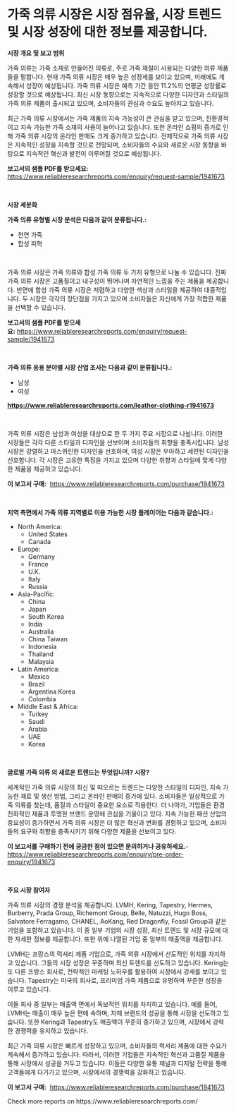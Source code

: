 <p><h1>가죽 의류 시장은 시장 점유율, 시장 트렌드 및 시장 성장에 대한 정보를 제공합니다.</h1></p><p><strong>시장 개요 및 보고 범위</strong></p>
<p><p>가죽 의류는 가죽 소재로 만들어진 의류로, 주로 가죽 재질이 사용되는 다양한 의류 제품들을 말합니다. 현재 가죽 의류 시장은 매우 높은 성장세를 보이고 있으며, 미래에도 계속해서 성장이 예상됩니다. 가죽 의류 시장은 예측 기간 동안 11.2%의 연평균 성장률로 성장할 것으로 예상됩니다. 최신 시장 동향으로는 지속적으로 다양한 디자인과 스타일의 가죽 의류 제품이 출시되고 있으며, 소비자들의 관심과 수요도 높아지고 있습니다.</p><p>최근 가죽 의류 시장에서는 가죽 제품의 지속 가능성이 큰 관심을 받고 있으며, 친환경적이고 지속 가능한 가죽 소재의 사용이 늘어나고 있습니다. 또한 온라인 쇼핑의 증가로 인해 가죽 의류 시장의 온라인 판매도 크게 증가하고 있습니다. 전체적으로 가죽 의류 시장은 지속적인 성장을 지속할 것으로 전망되며, 소비자들의 수요와 새로운 시장 동향을 바탕으로 지속적인 혁신과 발전이 이루어질 것으로 예상됩니다.</p></p>
<p><strong>보고서의 샘플 PDF를 받으세요:</strong> <a href="https://www.reliableresearchreports.com/enquiry/request-sample/1941673">https://www.reliableresearchreports.com/enquiry/request-sample/1941673</a></p>
<p>&nbsp;</p>
<p><strong>시장 세분화</strong></p>
<p><strong>가죽 의류 유형별 시장 분석은 다음과 같이 분류됩니다.:</strong></p>
<p><ul><li>천연 가죽</li><li>합성 피혁</li></ul></p>
<p>&nbsp;</p>
<p><p>가죽 의류 시장은 가죽 의류와 합성 가죽 의류 두 가지 유형으로 나눌 수 있습니다. 진짜 가죽 의류 시장은 고품질이고 내구성이 뛰어나며 자연적인 느낌을 주는 제품을 제공합니다. 반면에 합성 가죽 의류 시장은 저렴하고 다양한 색상과 스타일을 제공하여 대중적입니다. 두 시장은 각각의 장단점을 가지고 있으며 소비자들은 자신에게 가장 적합한 제품을 선택할 수 있습니다.</p></p>
<p><strong>보고서의 샘플 PDF를 받으세요:</strong>&nbsp;<a href="https://www.reliableresearchreports.com/enquiry/request-sample/1941673">https://www.reliableresearchreports.com/enquiry/request-sample/1941673</a></p>
<p>&nbsp;</p>
<p><strong> 가죽 의류 응용 분야별 시장 산업 조사는 다음과 같이 분류됩니다.:</strong></p>
<p><ul><li>남성</li><li>여성</li></ul></p>
<p><strong><a href="https://www.reliableresearchreports.com/leather-clothing-r1941673">https://www.reliableresearchreports.com/leather-clothing-r1941673</a></strong></p>
<p>&nbsp;</p>
<p><p>가죽 의류 시장은 남성과 여성을 대상으로 한 두 가지 주요 시장으로 나뉩니다. 이러한 시장들은 각각 다른 스타일과 디자인을 선보이며 소비자들의 취향을 충족시킵니다. 남성 시장은 강렬하고 마스퀴린한 디자인을 선호하며, 여성 시장은 우아하고 세련된 디자인을 선호합니다. 각 시장은 고유한 특징을 가지고 있으며 다양한 취향과 스타일에 맞게 다양한 제품을 제공하고 있습니다.</p></p>
<p><strong>이 보고서 구매:</strong>&nbsp; <a href="https://www.reliableresearchreports.com/purchase/1941673">https://www.reliableresearchreports.com/purchase/1941673</a></p>
<p>&nbsp;</p>
<p><strong>지역 측면에서 가죽 의류 지역별로 이용 가능한 시장 플레이어는 다음과 같습니다.:</strong></p>
<p><ul>
    <li>
        North America:
        <ul>
            <li>United States</li>
            <li>Canada</li>
        </ul>
    </li>
    <li>
        Europe:
        <ul>
            <li>Germany</li>
            <li>France</li>
            <li>U.K.</li>
            <li>Italy</li>
            <li>Russia</li>
        </ul>
    </li>
    <li>
        Asia-Pacific:
        <ul>
            <li>China</li>
            <li>Japan</li>
            <li>South Korea</li>
            <li>India</li>
            <li>Australia</li>
            <li>China Taiwan</li>
            <li>Indonesia</li>
            <li>Thailand</li>
            <li>Malaysia</li>
        </ul>
    </li>
    <li>
        Latin America:
        <ul>
            <li>Mexico</li>
            <li>Brazil</li>
            <li>Argentina Korea</li>
            <li>Colombia</li>
        </ul>
    </li>
    <li>
        Middle East & Africa:
        <ul>
            <li>Turkey</li>
            <li>Saudi</li>
            <li>Arabia</li>
            <li>UAE</li>
            <li>Korea</li>
        </ul>
    </li>
    </ul></p>
<p>&nbsp;</p>
<p><strong>글로벌 가죽 의류 의 새로운 트렌드는 무엇입니까? 시장?</strong></p>
<p><p>세계적인 가죽 의류 시장의 최신 및 떠오르는 트렌드는 다양한 스타일의 디자인, 지속 가능한 재료 및 생산 방법, 그리고 온라인 판매의 증가에 있다. 소비자들은 일상적으로 가죽 의류를 찾는데, 품질과 스타일이 중요한 요소로 작용한다. 더 나아가, 기업들은 환경 친화적인 제품과 투명한 브랜드 운영에 관심을 기울이고 있다. 지속 가능한 패션 산업의 중요성이 증가하면서 가죽 의류 시장은 더 많은 혁신과 변화를 경험하고 있으며, 소비자들의 요구와 취향을 충족시키기 위해 다양한 제품을 선보이고 있다.</p></p>
<p><strong>이 보고서를 구매하기 전에 궁금한 점이 있으면 문의하거나 공유하세요.</strong>- <a href="https://www.reliableresearchreports.com/enquiry/pre-order-enquiry/1941673">https://www.reliableresearchreports.com/enquiry/pre-order-enquiry/1941673</a></p>
<p>&nbsp;</p>
<p><strong>주요 시장 참여자</strong></p>
<p><p>가죽 의류 시장의 경쟁 분석을 제공합니다. LVMH, Kering, Tapestry, Hermes, Burberry, Prada Group, Richemont Group, Belle, Natuzzi, Hugo Boss, Salvatore Ferragamo, CHANEL, AoKang, Red Dragonfly, Fossil Group과 같은 기업을 포함하고 있습니다. 이 중 일부 기업의 시장 성장, 최신 트렌드 및 시장 규모에 대한 자세한 정보를 제공합니다. 또한 위에 나열된 기업 중 일부의 매출액을 제공합니다.</p><p>LVMH는 프랑스의 럭셔리 제품 기업으로, 가죽 의류 시장에서 선도적인 위치를 차지하고 있습니다. 그들의 시장 성장은 꾸준하며 최신 트렌드를 선도하고 있습니다. Kering는 또 다른 프랑스 회사로, 전략적인 마케팅 노하우를 활용하여 시장에서 강세를 보이고 있습니다. Tapestry는 미국의 회사로, 프리미엄 가죽 제품으로 유명하며 꾸준한 성장을 이루고 있습니다.</p><p>이들 회사 중 일부는 매출액 면에서 독보적인 위치를 차지하고 있습니다. 예를 들어, LVMH는 매출이 매우 높은 편에 속하며, 자체 브랜드의 성공을 통해 시장을 선도하고 있습니다. 또한 Kering과 Tapestry도 매출액이 꾸준히 증가하고 있으며, 시장에서 강력한 경쟁력을 유지하고 있습니다.</p><p>최근 가죽 의류 시장은 빠르게 성장하고 있으며, 소비자들의 럭셔리 제품에 대한 수요가 계속해서 증가하고 있습니다. 따라서, 이러한 기업들은 지속적인 혁신과 고품질 제품을 통해 시장에서 성공을 거두고 있습니다. 이들은 다양한 유통 채널과 디지털 전략을 통해 고객들에게 다가가고 있으며, 시장에서의 경쟁력을 강화하고 있습니다.</p></p>
<p><strong>이 보고서 구매:</strong>&nbsp;&nbsp;<a href="https://www.reliableresearchreports.com/purchase/1941673">https://www.reliableresearchreports.com/purchase/1941673</a></p>
<p>Check more reports on https://www.reliableresearchreports.com/</p>